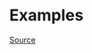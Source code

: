


# Examples


[Source](http://www.rubydoc.info/gems/rubocop/RuboCop/Cop/Layout/SpaceAroundOperators)